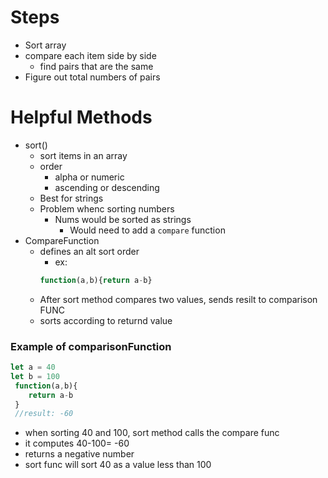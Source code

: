 # Steps
* Sort array
* compare each item side by side
  * find pairs that are the same
* Figure out total numbers of pairs

# Helpful Methods
* sort()
  * sort items in an array
  * order
    * alpha or numeric
    * ascending or descending
  * Best for strings
  * Problem whenc sorting numbers
    * Nums would be sorted as strings
      * Would need to add a `compare` function
* CompareFunction
  * defines an alt sort order
    * ex: 
    ```js 
    function(a,b){return a-b} 
    ```
  * After sort method compares two values, sends resilt to comparison FUNC
  * sorts according to returnd value

### Example of comparisonFunction
```js
let a = 40
let b = 100
 function(a,b){
    return a-b
 }
 //result: -60
```
* when sorting 40 and 100, sort method calls the compare func
* it computes 40-100= -60
* returns a negative number
* sort func will sort 40 as a value less than 100